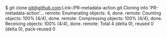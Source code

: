 $ git clone git@github.com:Link-/PR-metadata-action.git
Cloning into 'PR-metadata-action'...
remote: Enumerating objects: 4, done.
remote: Counting objects: 100% (4/4), done.
remote: Compressing objects: 100% (4/4), done.
Receiving objects: 100% (4/4), done.
remote: Total 4 (delta 0), reused 0 (delta 0), pack-reused 0
